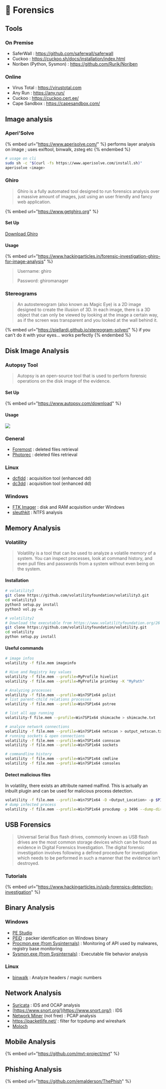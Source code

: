 # 🧩 Forensics

## Tools

### On Premise

- SaferWall : <https://github.com/saferwall/saferwall>
- Cuckoo : <https://cuckoo.sh/docs/installation/index.html>
- Noriben (Python, Sysmon) : <https://github.com/Rurik/Noriben>

### Online

- Virus Total : <https://virustotal.com>
- Any Run : <https://any.run/>
- Cuckoo : <https://cuckoo.cert.ee/>
- Cape Sandbox : <https://capesandbox.com/>

## Image analysis

### Aperi'Solve

{% embed url="https://www.aperisolve.com/" %}
performs layer analysis on image ; uses exiftool, binwalk, zsteg etc
{% endembed %}

```bash
# usage on cli
sudo sh -c "$(curl -fs https://www.aperisolve.com/install.sh)"
aperisolve <image>
```

### Ghiro

> Ghiro is a fully automated tool designed to run forensics analysis over a massive amount of images, just using an user friendly and fancy web application.

{% embed url="https://www.getghiro.org" %}

#### Set Up

[Download Ghiro](https://www.getghiro.org/appliances/0.2.1/Ghiro\_Appliance\_0.2.1-1.zip)

#### Usage

{% embed url="https://www.hackingarticles.in/forensic-investigation-ghiro-for-image-analysis" %}

> Username: ghiro
>
> Password: ghiromanager

### Stereograms

> An autostereogram (also known as Magic Eye) is a 2D image designed to create the illusion of 3D. In each image, there is a 3D object that can only be viewed by looking at the image a certain way, as if the screen was transparent and you looked at the wall behind it.

{% embed url="https://piellardj.github.io/stereogram-solver/" %}
if you can't do it with your eyes... works perfectly
{% endembed %}

## Disk Image Analysis

### Autopsy Tool

> Autopsy is an open-source tool that is used to perform forensic operations on the disk image of the evidence.

#### Set Up

{% embed url="https://www.autopsy.com/download" %}

#### Usage

![](<../.gitbook/assets/image (148).png>)

### General

- [Foremost](https://github.com/korczis/foremost) : deleted files retrieval
- [Photorec](https://www.cgsecurity.org/wiki/PhotoRec#google_vignette) : deleted files retrieval

### Linux

- [dcfldd](https://github.com/adulau/dcfldd) : acquisition tool (enhanced dd)
- [dc3dd](https://github.com/Seabreg/dc3dd) : acquisition tool (enhanced dd)

### Windows

- [FTK Imager](https://www.exterro.com/ftk-product-downloads/ftk-imager-version-4-7-1) : disk and RAM acquisition under Windows
- [sleuthkit](https://sleuthkit.org/) : NTFS analysis

## Memory Analysis

### Volatility

> Volatility is a tool that can be used to analyze a volatile memory of a system. You can inspect processes, look at command history, and even pull files and passwords from a system without even being on the system.

#### Installation

```bash
# volatility3
git clone https://github.com/volatilityfoundation/volatility3.git
cd volatility3
python3 setup.py install
python3 vol.py —h

# volatility2
# Download the executable from https://www.volatilityfoundation.org/26
git clone https://github.com/volatilityfoundation/volatility.git
cd volatility
python setup.py install
```

#### Useful commands

```bash
# image infos
volatility -f file.mem imageinfo

# Hive and Registry key values
volatility -f file.mem --profile=MyProfile hivelist
volatility -f file.mem --profile=MyProfile printkey -K "MyPath"

# Analyzing processes
volatility -f file.mem --profile=Win7SP1x64 pslist
# list parent-child relations processes
volatility -f file.mem --profile=Win7SP1x64 pstree

# list all app running
volatility-f file.mem --profile=Win7SP1x64 shimcache > shimcache.txt

# analyze network connections
volatility -f file.mem --profile=Win7SP1x64 netscan > output_netscan.txt
# running sockets & open connections
volatility -f file.mem --profile=Win7SP1x64 connscan
volatility -f file.mem --profile=Win7SP1x64 sockets

# commandline history
volatility -f file.mem --profile=Win7SP1x64 cmdline
volatility -f file.mem --profile=Win7SP1x64 consoles
```

#### Detect malicious files

In volatility, there exists an attribute named malfind. This is actually an inbuilt plugin and can be used for malicious process detection.

```bash
volatility -f file.mem --profile=Win7SP1x64 -D <Output_Location> -p $PID malfind
# dump infected process
volatility -f file.mem --profile=Win7SP1x64 procdump -p 3496 --dump-dir $dumpfolder
```

## USB Forensics

> Universal Serial Bus flash drives, commonly known as USB flash drives are the most common storage devices which can be found as evidence in Digital Forensics Investigation. The digital forensic investigation involves following a defined procedure for investigation which needs to be performed in such a manner that the evidence isn’t destroyed.

### Tutorials

{% embed url="https://www.hackingarticles.in/usb-forensics-detection-investigation" %}

## Binary Analysis

### Windows

- [PE Studio](https://www.winitor.com/download)
- [PEiD](https://www.softpedia.com/get/Programming/Packers-Crypters-Protectors/PEiD-updated.shtml) : packer identification on Windows binary
- [Procmon.exe (from Sysinternals)](https://learn.microsoft.com/en-us/sysinternals/downloads/procmon) : Monitoring of API used by malwares, registry base monitoring
- [Sysmon.exe (from Sysinternals)](https://learn.microsoft.com/en-us/sysinternals/downloads/sysmon) : Executable file behavior analysis

### Linux

- [binwalk](https://github.com/ReFirmLabs/binwalk) : Analyze headers / magic numbers

## Network Analysis

- [Suricata](https://suricata.io/) : IDS and OCAP analysis
- [https://www.snort.org/](https://www.snort.org/) : IDS
- [Network Miner](https://www.netresec.com/?page=NetworkMiner) (not free) : PCAP analysis
- <https://packetlife.net/> : filter for tcpdump and wireshark
- [Moloch](https://molo.ch/)

## Mobile Analysis

{% embed url="https://github.com/mvt-project/mvt" %}

## Phishing Analysis

{% embed url="https://github.com/emalderson/ThePhish" %}
